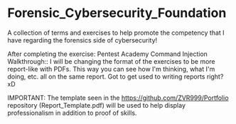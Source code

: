 # Forensic_Cybersecurity_Foundation


A collection of terms and exercises to help promote the competency that I have regarding the forensics side of cybersecurity!


After completing the exercise: Pentest Academy Command Injection Walkthrough:: I will be changing the format of the exercises to be more report-like with PDFs. This way you can see how I'm thinking, what I'm doing, etc. all on the same report. Got to get used to writing reports right? xD


IMPORTANT: The template seen in the https://github.com/ZVR999/Portfolio repository (Report_Template.pdf) will be used to help display professionalism in addition to proof of skills.
